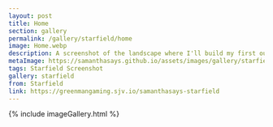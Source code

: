 ```yaml
---
layout: post
title: Home
section: gallery
permalink: /gallery/starfield/home
image: Home.webp
description: A screenshot of the landscape where I'll build my first outpost from Starfield, taken by Samantha Says.
metaImage: https://samanthasays.github.io/assets/images/gallery/starfield/Home.webp
tags: Starfield Screenshot
gallery: starfield
from: Starfield
link: https://greenmangaming.sjv.io/samanthasays-starfield
---
```

{% include imageGallery.html %}